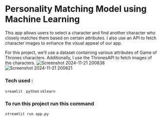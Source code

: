 # Personality Matching Model using Machine Learning 

This app allows users to select a character and find another character who closely matches them based on certain attributes. I also use an API to fetch character images to enhance the visual appeal of our app.

For this project, we’ll use a dataset containing various attributes of Game of Thrones characters. Additionally, I use the ThronesAPI to fetch images of the characters.
![Screenshot 2024-11-21 200838](https://github.com/user-attachments/assets/9beaa695-1008-41ef-9e3f-c54287fed358)
![Screenshot 2024-11-21 200821](https://github.com/user-attachments/assets/ebdfe90f-c78c-4a50-9802-70c716321c21)

### Tech used : 
`sreamlit`
` python` 
`sklearn`

### To run this project run this command 
`streamlit run app.py `

